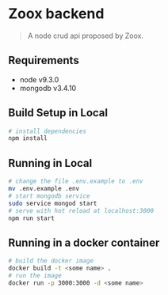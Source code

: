 # Zoox backend

> A node crud api proposed by Zoox.

## Requirements
- node v9.3.0
- mongodb v3.4.10

## Build Setup in Local

``` bash
# install dependencies
npm install
```

## Running in Local
``` bash
# change the file .env.example to .env
mv .env.example .env
# start mongodb service
sudo service mongod start
# serve with hot reload at localhost:3000
npm run start
```

## Running in a docker container
``` bash
# build the docker image
docker build -t <some name> .
# run the image
docker run -p 3000:3000 -d <some name>
```
